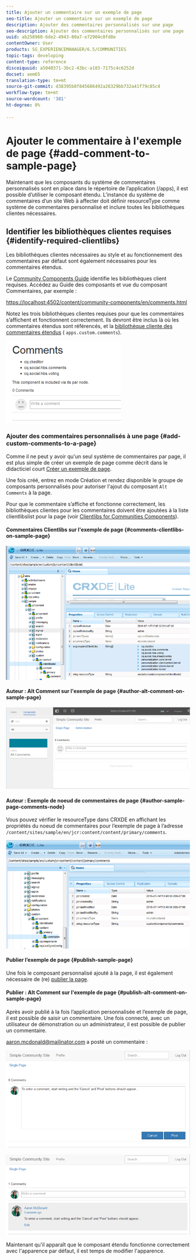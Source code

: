 ```yaml
---
title: Ajouter un commentaire sur un exemple de page
seo-title: Ajouter un commentaire sur un exemple de page
description: Ajouter des commentaires personnalisés sur une page
seo-description: Ajouter des commentaires personnalisés sur une page
uuid: ab258960-6de2-4943-80a7-e72904c0fd8e
contentOwner: User
products: SG_EXPERIENCEMANAGER/6.5/COMMUNITIES
topic-tags: developing
content-type: reference
discoiquuid: a5040371-3bc2-43bc-a103-7175c4c6252d
docset: aem65
translation-type: tm+mt
source-git-commit: d38395b8f845686492a26329bb732a41f79c85c4
workflow-type: tm+mt
source-wordcount: '381'
ht-degree: 0%

---
```



# Ajouter le commentaire à l&#39;exemple de page {#add-comment-to-sample-page}

Maintenant que les composants du système de commentaires personnalisés sont en place dans le répertoire de l’application (/apps), il est possible d’utiliser le composant étendu. L’instance du système de commentaires d’un site Web à affecter doit définir resourceType comme système de commentaires personnalisé et inclure toutes les bibliothèques clientes nécessaires.

## Identifier les bibliothèques clientes requises {#identify-required-clientlibs}

Les bibliothèques clientes nécessaires au style et au fonctionnement des commentaires par défaut sont également nécessaires pour les commentaires étendus.

Le [Community Components Guide](/help/communities/components-guide.md) identifie les bibliothèques client requises. Accédez au Guide des composants et vue du composant Commentaires, par exemple :

[https://localhost:4502/content/community-components/en/comments.html](https://localhost:4502/content/community-components/en/comments.html)

Notez les trois bibliothèques clientes requises pour que les commentaires s’affichent et fonctionnent correctement. Ils devront être inclus là où les commentaires étendus sont référencés, et la [bibliothèque cliente des commentaires étendus](/help/communities/extend-create-components.md#create-a-client-library-folder) ( `apps.custom.comments`).

![commentaires-composant1](assets/comments-component1.png)

### Ajouter des commentaires personnalisés à une page {#add-custom-comments-to-a-page}

Comme il ne peut y avoir qu&#39;un seul système de commentaires par page, il est plus simple de créer un exemple de page comme décrit dans le didacticiel court [Créer un exemple de page](/help/communities/create-sample-page.md).

Une fois créé, entrez en mode Création et rendez disponible le groupe de composants personnalisés pour autoriser l&#39;ajout du composant `Alt Comments` à la page.

Pour que le commentaire s’affiche et fonctionne correctement, les bibliothèques clientes pour les commentaires doivent être ajoutées à la liste clientlibslist pour la page (voir [Clientlibs for Communities Components](/help/communities/clientlibs.md)).

#### Commentaires Clientlibs sur l&#39;exemple de page {#comments-clientlibs-on-sample-page}

![commentaires-clientlibs-crxde](assets/comments-clientlibs-crxde.png)

#### Auteur : Alt Comment sur l&#39;exemple de page {#author-alt-comment-on-sample-page}

![alt-comment](assets/alt-comment.png)

#### Auteur : Exemple de noeud de commentaires de page {#author-sample-page-comments-node}

Vous pouvez vérifier le resourceType dans CRXDE en affichant les propriétés du noeud de commentaires pour l’exemple de page à l’adresse `/content/sites/sample/en/jcr:content/content/primary/comments`.

![verify-comment-crxde](assets/verify-comment-crxde.png)

#### Publier l’exemple de page {#publish-sample-page}

Une fois le composant personnalisé ajouté à la page, il est également nécessaire de (re) [publier la page](/help/communities/sites-console.md#publishing-the-site).

#### Publier : Alt Comment sur l&#39;exemple de page {#publish-alt-comment-on-sample-page}

Après avoir publié à la fois l’application personnalisée et l’exemple de page, il est possible de saisir un commentaire. Une fois connecté, avec un utilisateur de démonstration [](/help/communities/tutorials.md#demo-users) ou un administrateur, il est possible de publier un commentaire.

aaron.mcdonald@mailinator.com a posté un commentaire :

![publish-alt-comment](assets/publish-alt-comment.png)

![publish-alt-comment1](assets/publish-alt-comment1.png)

Maintenant qu&#39;il apparaît que le composant étendu fonctionne correctement avec l&#39;apparence par défaut, il est temps de modifier l&#39;apparence.